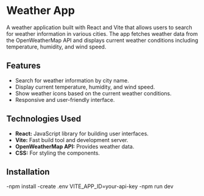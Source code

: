 # Weather App

A weather application built with React and Vite that allows users to search for weather information in various cities. The app fetches weather data from the OpenWeatherMap API and displays current weather conditions including temperature, humidity, and wind speed.

## Features

- Search for weather information by city name.
- Display current temperature, humidity, and wind speed.
- Show weather icons based on the current weather conditions.
- Responsive and user-friendly interface.

## Technologies Used

- **React:** JavaScript library for building user interfaces.
- **Vite:** Fast build tool and development server.
- **OpenWeatherMap API:** Provides weather data.
- **CSS:** For styling the components.

## Installation

-npm install
-create .env VITE_APP_ID=your-api-key
-npm run dev
